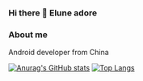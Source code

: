 ### Hi there 👋 Elune adore
### About me
Android developer from China

[![Anurag's GitHub stats](https://github-readme-stats.vercel.app/api?username=DruidZhang&count_private=true)](https://github.com/anuraghazra/github-readme-stats)
[![Top Langs](https://github-readme-stats.vercel.app/api/top-langs/?username=DruidZhang&layout=compact&count_private=true)](https://github.com/anuraghazra/github-readme-stats)
<!--
**DruidZhang/DruidZhang** is a ✨ _special_ ✨ repository because its `README.md` (this file) appears on your GitHub profile.

Here are some ideas to get you started:

- 🔭 I’m currently working on ...
- 🌱 I’m currently learning ...
- 👯 I’m looking to collaborate on ...
- 🤔 I’m looking for help with ...
- 💬 Ask me about ...
- 📫 How to reach me: ...
- 😄 Pronouns: ...
- ⚡ Fun fact: ...
-->

